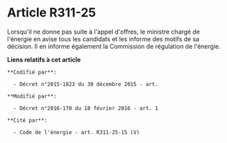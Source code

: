 # Article R311-25

Lorsqu'il ne donne pas suite à l'appel d'offres, le ministre chargé de l'énergie en avise tous les candidats et les informe
des motifs de sa décision. Il en informe également la Commission de régulation de l'énergie.

**Liens relatifs à cet article**

	**Codifié par**:

	  - Décret n°2015-1823 du 30 décembre 2015 - art.

	**Modifié par**:

	  - Décret n°2016-170 du 18 février 2016 - art. 1

	**Cité par**:

	  - Code de l'énergie - art. R311-25-15 (V)
